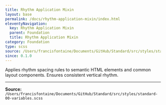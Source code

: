 ```yaml
---
title: Rhythm Application Mixin
layout: base
permalink: /docs/rhythm-application-mixin/index.html
eleventyNavigation:
  key: Rhythm Application Mixin
  parent: Foundation
  title: Rhythm Application Mixin
category: Foundation
type: scss
source: /Users/francisfontaine/Documents/GitHub/Standard/src/styles/standard-00-variables.scss
since: 0.1.0
---
```


Applies rhythm spacing rules to semantic HTML elements
and common layout components. Ensures consistent vertical rhythm.


---

**Source:** `/Users/francisfontaine/Documents/GitHub/Standard/src/styles/standard-00-variables.scss`
